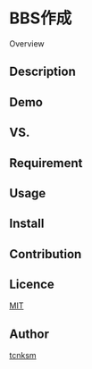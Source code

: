 BBS作成
====

Overview
## Description

## Demo

## VS. 

## Requirement

## Usage

## Install

## Contribution

## Licence

[MIT](https://github.com/Rclaster/bbs.git)

## Author

[tcnksm](https://github.com/tcnksm)
